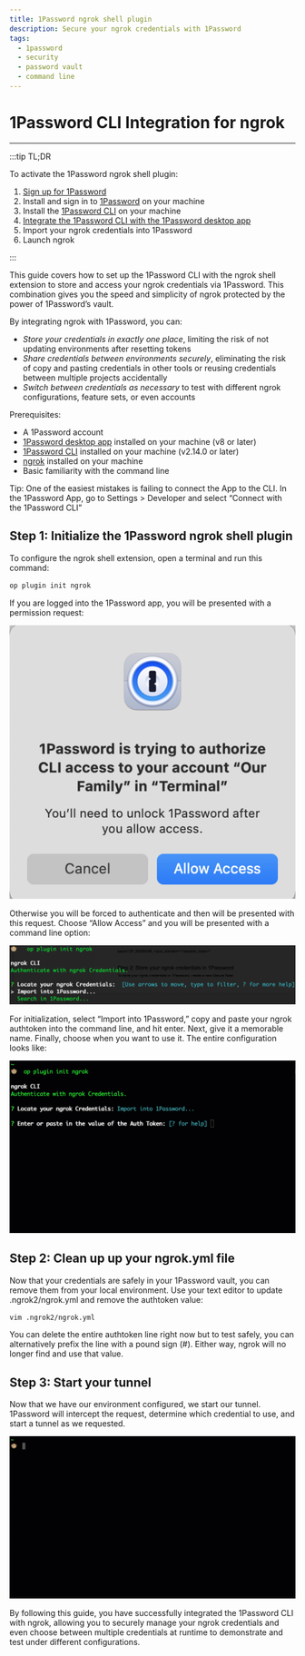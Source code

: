 ```yaml
---
title: 1Password ngrok shell plugin
description: Secure your ngrok credentials with 1Password
tags:
  - 1password
  - security
  - password vault
  - command line
---
```


# 1Password CLI Integration for ngrok

------------


:::tip TL;DR

To activate the 1Password ngrok shell plugin:
1. [Sign up for 1Password](https://1password.com/sign-up/)
1. Install and sign in to [1Password](https://support.1password.com/get-the-apps/) on your machine
1. Install the [1Password CLI](https://app-updates.agilebits.com/product_history/CLI2) on your machine
1. [Integrate the 1Password CLI with the 1Password desktop app](https://developer.1password.com/docs/cli/app-integration)
1. Import your ngrok credentials into 1Password
1. Launch ngrok

:::

This guide covers how to set up the 1Password CLI with the ngrok shell extension to store and access your ngrok credentials via 1Password. This combination gives you the speed and simplicity of ngrok protected by the power of 1Password’s vault.

By integrating ngrok with 1Password, you can:

* *Store your credentials in exactly one place*, limiting the risk of not updating environments after resetting tokens
* *Share credentials between environments securely*, eliminating the risk of copy and pasting credentials in other tools or reusing credentials between multiple projects accidentally
* *Switch between credentials as necessary* to test with different ngrok configurations, feature sets, or even accounts

Prerequisites:

* A 1Password account
* [1Password desktop app](https://support.1password.com/get-the-apps/) installed on your machine (v8 or later)
* [1Password CLI](https://app-updates.agilebits.com/product_history/CLI2) installed on your machine (v2.14.0 or later)
* [ngrok](https://ngrok.com/download) installed on your machine
* Basic familiarity with the command line

Tip: One of the easiest mistakes is failing to connect the App to the CLI. In the 1Password App, go to Settings > Developer and select “Connect with the 1Password CLI” 

## **Step 1**: Initialize the 1Password ngrok shell plugin
To configure the ngrok shell extension, open a terminal and run this command:

```bash
op plugin init ngrok
```

If you are logged into the 1Password app, you will be presented with a permission request:

![Initialize the 1Password ngrok shell plugin](img/1password-connect-app-to-cli.png)

Otherwise you will be forced to authenticate and then will be presented with this request. Choose “Allow Access” and you will be presented with a command line option:

![Import your ngrok credentials into 1Password](img/1password-add-ngrok-authtoken.png)

For initialization, select “Import into 1Password,” copy and paste your ngrok authtoken into the command line, and hit enter. Next, give it a memorable name. Finally, choose when you want to use it. The entire configuration looks like:

![Import your ngrok credentials into 1Password](img/1password-add-ngrok-authtoken.gif)

## **Step 2**: Clean up up your ngrok.yml file

Now that your credentials are safely in your 1Password vault, you can remove them from your local environment. Use your text editor to update .ngrok2/ngrok.yml and remove the authtoken value:

```bash
vim .ngrok2/ngrok.yml
```

You can delete the entire authtoken line right now but to test safely, you can alternatively prefix the line with a pound sign (#). Either way, ngrok will no longer find and use that value.

## **Step 3**: Start your tunnel

Now that we have our environment configured, we start our tunnel. 1Password will intercept the request, determine which credential to use, and start a tunnel as we requested. 

![Import your ngrok credentials into 1Password](img/1password-start-ngrok.gif)

By following this guide, you have successfully integrated the 1Password CLI with ngrok, allowing you to securely manage your ngrok credentials and even choose between multiple credentials at runtime to demonstrate and test under different configurations.